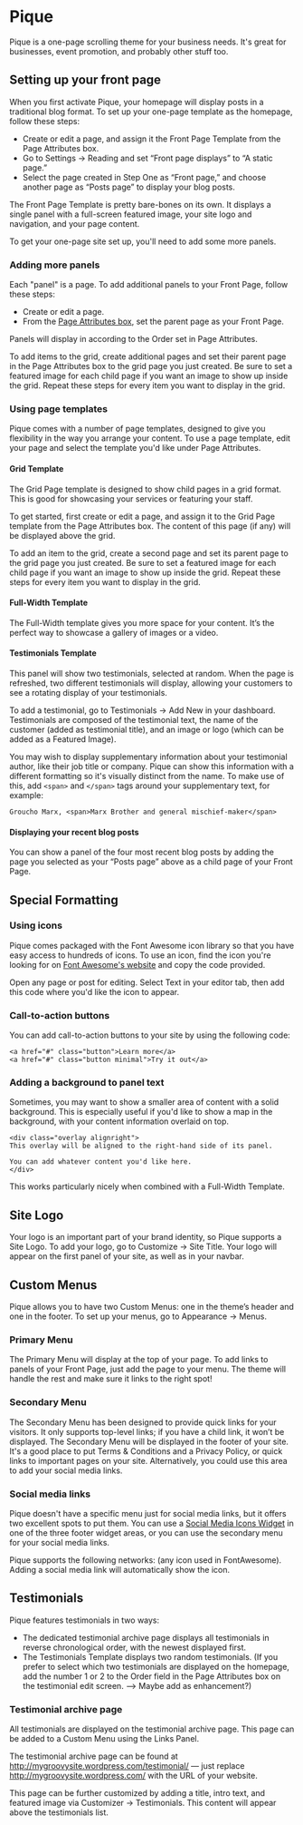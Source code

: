 # Pique

Pique is a one-page scrolling theme for your business needs. It's great for businesses, event promotion, and probably other stuff too.


## Setting up your front page

When you first activate Pique, your homepage will display posts in a traditional blog format. To set up your one-page template as the homepage, follow these steps:

* Create or edit a page, and assign it the Front Page Template from the Page Attributes box.
* Go to Settings → Reading and set “Front page displays” to “A static page.”
* Select the page created in Step One as “Front page,” and choose another page as “Posts page” to display your blog posts.

The Front Page Template is pretty bare-bones on its own. It displays a single panel with a full-screen featured image, your site logo and navigation, and your page content.

To get your one-page site set up, you'll need to add some more panels.

### Adding more panels

Each "panel" is a page. To add additional panels to your Front Page, follow these steps:

* Create or edit a page.
* From the [Page Attributes box](https://en.support.wordpress.com/pages/page-attributes/), set the parent page as your Front Page.

Panels will display in according to the Order set in Page Attributes.

To add items to the grid, create additional pages and set their parent page in the Page Attributes box to the grid page you just created. Be sure to set a featured image for each child page if you want an image to show up inside the grid. Repeat these steps for every item you want to display in the grid.

### Using page templates

Pique comes with a number of page templates, designed to give you flexibility in the way you arrange your content.
To use a page template, edit your page and select the template you'd like under Page Attributes.

#### Grid Template

The Grid Page template is designed to show child pages in a grid format. This is good for showcasing your services or featuring your staff.

To get started, first create or edit a page, and assign it to the Grid Page template from the Page Attributes box. The content of this page (if any) will be displayed above the grid.

To add an item to the grid, create a second page and set its parent page to the grid page you just created. Be sure to set a featured image for each child page if you want an image to show up inside the grid. Repeat these steps for every item you want to display in the grid.

#### Full-Width Template

The Full-Width template gives you more space for your content. It’s the perfect way to showcase a gallery of images or a video.

#### Testimonials Template

This panel will show two testimonials, selected at random. When the page is refreshed, two different testimonials will display, allowing your customers to see a rotating display of your testimonials.

To add a testimonial, go to Testimonials → Add New in your dashboard. Testimonials are composed of the testimonial text, the name of the customer (added as testimonial title), and an image or logo (which can be added as a Featured Image).

You may wish to display supplementary information about your testimonial author, like their job title or company. Pique can show this information with a different formatting so it's visually distinct from the name. To make use of this, add `<span>` and `</span>` tags around your supplementary text, for example:

`Groucho Marx, <span>Marx Brother and general mischief-maker</span>`

#### Displaying your recent blog posts

You can show a panel of the four most recent blog posts by adding the page you selected as your “Posts page” above as a child page of your Front Page.

## Special Formatting

### Using icons

Pique comes packaged with the Font Awesome icon library so that you have easy access to hundreds of icons. To use an icon, find the icon you're looking for on [Font Awesome's website](http://fortawesome.github.io/Font-Awesome/icons/) and copy the code provided.

Open any page or post for editing. Select Text in your editor tab, then add this code where you'd like the icon to appear.

### Call-to-action buttons

You can add call-to-action buttons to your site by using the following code:

```
<a href="#" class="button">Learn more</a>
<a href="#" class="button minimal">Try it out</a>
```

### Adding a background to panel text

Sometimes, you may want to show a smaller area of content with a solid background. This is especially useful if you'd like to show a map in the background, with your content information overlaid on top.

```
<div class="overlay alignright">
This overlay will be aligned to the right-hand side of its panel.

You can add whatever content you'd like here.
</div>
```

This works particularly nicely when combined with a Full-Width Template.

## Site Logo

Your logo is an important part of your brand identity, so Pique supports a Site Logo. To add your logo, go to Customize → Site Title. Your logo will appear on the first panel of your site, as well as in your navbar.

## Custom Menus

Pique allows you to have two Custom Menus: one in the theme’s header and one in the footer. To set up your menus, go to Appearance → Menus.

### Primary Menu

The Primary Menu will display at the top of your page. To add links to panels of your Front Page, just add the page to your menu. The theme will handle the rest and make sure it links to the right spot!

### Secondary Menu

The Secondary Menu has been designed to provide quick links for your visitors. It only supports top-level links; if you have a child link, it won’t be displayed. The Secondary Menu will be displayed in the footer of your site. It's a good place to put Terms & Conditions and a Privacy Policy, or quick links to important pages on your site. Alternatively, you could use this area to add your social media links.

### Social media links

Pique doesn't have a specific menu just for social media links, but it offers two excellent spots to put them. You can use a [Social Media Icons Widget](https://en.support.wordpress.com/widgets/social-media-icons-widget/) in one of the three footer widget areas, or you can use the secondary menu for your social media links.

Pique supports the following networks: (any icon used in FontAwesome). Adding a social media link will automatically show the icon.

## Testimonials

Pique features testimonials in two ways:

* The dedicated testimonial archive page displays all testimonials in reverse chronological order, with the newest displayed first.
* The Testimonials Template displays two random testimonials. (If you prefer to select which two testimonials are displayed on the homepage, add the number 1 or 2 to the Order field in the Page Attributes box on the testimonial edit screen. --> Maybe add as enhancement?)

### Testimonial archive page

All testimonials are displayed on the testimonial archive page. This page can be added to a Custom Menu using the Links Panel.

The testimonial archive page can be found at http://mygroovysite.wordpress.com/testimonial/ — just replace http://mygroovysite.wordpress.com/ with the URL of your website.

This page can be further customized by adding a title, intro text, and featured image via Customizer → Testimonials. This content will appear above the testimonials list.
